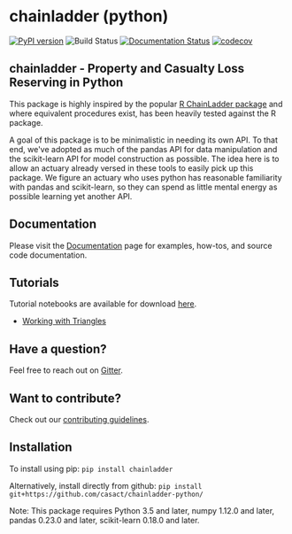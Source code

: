 # chainladder (python)
[![PyPI version](https://badge.fury.io/py/chainladder.svg)](https://badge.fury.io/py/chainladder)
![Build Status](https://github.com/casact/chainladder-python/workflows/Unit%20Tests/badge.svg)
[![Documentation Status](https://readthedocs.org/projects/chainladder-python/badge/?version=master)](http://chainladder-python.readthedocs.io/en/latest/?badge=master)
[![codecov](https://codecov.io/gh/jbogaardt/chainladder-python/branch/master/graph/badge.svg)](https://codecov.io/gh/jbogaardt/chainladder-python)

## chainladder - Property and Casualty Loss Reserving in Python
This package is highly inspired by the popular [R ChainLadder package](https://github.com/mages/ChainLadder) and where equivalent procedures exist, has been heavily tested against the R package.

A goal of this package is to be minimalistic in needing its own API.  To that end,
we've adopted as much of the pandas API for data manipulation and the scikit-learn API for model construction as possible.  The idea here is to allow an actuary already versed in these tools to easily pick up this package.
We figure an actuary who uses python has reasonable familiarity with pandas and
scikit-learn, so they can spend as little mental energy as possible learning yet
another API.

## Documentation
Please visit the [Documentation](https://chainladder-python.readthedocs.io/en/latest/) page for examples, how-tos, and source
code documentation.

## Tutorials
Tutorial notebooks are available for download [here](https://github.com/casact/chainladder-python/tree/master/docs/tutorials).
* [Working with Triangles](https://chainladder-python.readthedocs.io/en/latest/tutorials/triangle-tutorial.html)

## Have a question?
Feel free to reach out on [Gitter](https://gitter.im/chainladder-python/community).

## Want to contribute?
Check out our [contributing guidelines](https://github.com/casact/chainladder-python/blob/master/CONTRIBUTING.md).

## Installation
To install using pip:
`pip install chainladder`

Alternatively, install directly from github:
`pip install git+https://github.com/casact/chainladder-python/`

Note: This package requires Python 3.5 and later, numpy 1.12.0 and later,
pandas 0.23.0 and later, scikit-learn 0.18.0 and later.
